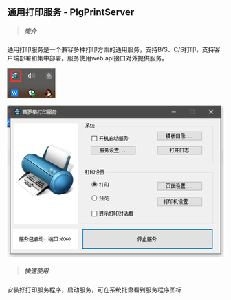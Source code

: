 ## 通用打印服务 - PlgPrintServer

> ##### 简介

通用打印服务是一个兼容多种打印方案的通用服务，支持B/S、C/S打印，支持客户端部署和集中部署。服务使用web api接口对外提供服务。

![](/assets/import11.png)

![](/assets/import12.png)

> ##### 快速使用

安装好打印服务程序，启动服务，可在系统托盘看到服务程序图标

```

```



